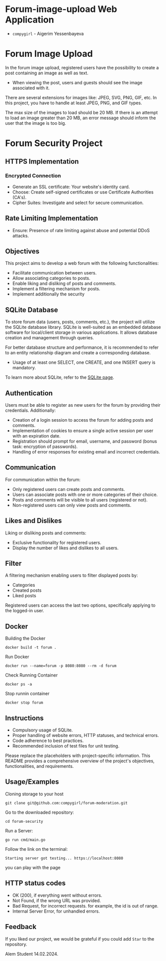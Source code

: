 # Forum-image-upload Web Application
* `compygirl` - Aigerim Yessenbayeva




# Forum Image Upload

In the forum image upload, registered users have the possibility to create a post containing an image as well as text.

- When viewing the post, users and guests should see the image associated with it.

There are several extensions for images like: JPEG, SVG, PNG, GIF, etc. In this project, you have to handle at least JPEG, PNG, and GIF types.

The max size of the images to load should be 20 MB. If there is an attempt to load an image greater than 20 MB, an error message should inform the user that the image is too big.

# Forum Security Project

## HTTPS Implementation

### Encrypted Connection

- Generate an SSL certificate: Your website's identity card.
- Choose: Create self-signed certificates or use Certificate Authorities (CA's).
- Cipher Suites: Investigate and select for secure communication.

## Rate Limiting Implementation

- Ensure: Presence of rate limiting against abuse and potential DDoS attacks.
## Objectives

This project aims to develop a web forum with the following functionalities:

- Facilitate communication between users.
- Allow associating categories to posts.
- Enable liking and disliking of posts and comments.
- Implement a filtering mechanism for posts.
- Implement additionally the security






## SQLite Database

To store forum data (users, posts, comments, etc.), the project will utilize the SQLite database library. SQLite is well-suited as an embedded database software for local/client storage in various applications. It allows database creation and management through queries.

For better database structure and performance, it is recommended to refer to an entity relationship diagram and create a corresponding database.

- Usage of at least one SELECT, one CREATE, and one INSERT query is mandatory.

To learn more about SQLite, refer to the [SQLite page](https://www.sqlite.org/index.html).

## Authentication

Users must be able to register as new users for the forum by providing their credentials. Additionally:

- Creation of a login session to access the forum for adding posts and comments.
- Implementation of cookies to ensure a single active session per user with an expiration date.
- Registration should prompt for email, username, and password (bonus task: encryption of passwords).
- Handling of error responses for existing email and incorrect credentials.

## Communication

For communication within the forum:

- Only registered users can create posts and comments.
- Users can associate posts with one or more categories of their choice.
- Posts and comments will be visible to all users (registered or not).
- Non-registered users can only view posts and comments.

## Likes and Dislikes

Liking or disliking posts and comments:

- Exclusive functionality for registered users.
- Display the number of likes and dislikes to all users.

## Filter

A filtering mechanism enabling users to filter displayed posts by:

- Categories
- Created posts
- Liked posts

Registered users can access the last two options, specifically applying to the logged-in user.

## Docker

Building the Docker
```CMD/Terminal 
docker build -t forum .
```

Run Docker
```CMD/Terminal 
docker run --name=forum -p 8080:8080 --rm -d forum
```

Check Running Container
```CMD/Terminal 
docker ps -a
```

Stop runnin container
```CMD/Terminal 
docker stop forum
```
## Instructions

- Compulsory usage of SQLite.
- Proper handling of website errors, HTTP statuses, and technical errors.
- Code adherence to best practices.
- Recommended inclusion of test files for unit testing.

Please replace the placeholders with project-specific information. This README provides a comprehensive overview of the project's objectives, functionalities, and requirements.


## Usage/Examples
Cloning storage to your host
```CMD/Terminal 
git clone git@github.com:compygirl/forum-moderation.git
```
Go to the downloaded repository:

```CMD/Terminal 
cd forum-security
```
Run a Server:
```CMD/Terminal 
go run cmd/main.go
```

Follow the link on the terminal:
```CMD/Terminal 
Starting server got testing... https://localhost:8080 
```

you can play with the page



## HTTP status codes
* OK (200), if everything went without errors.
* Not Found, if the wrong URL was provided.
* Bad Request, for incorrect requests. for example, the id is out of range.
* Internal Server Error, for unhandled errors.



## Feedback

If you liked our project, we would be grateful if you could add `Star` to the repository.

Alem Student
14.02.2024.